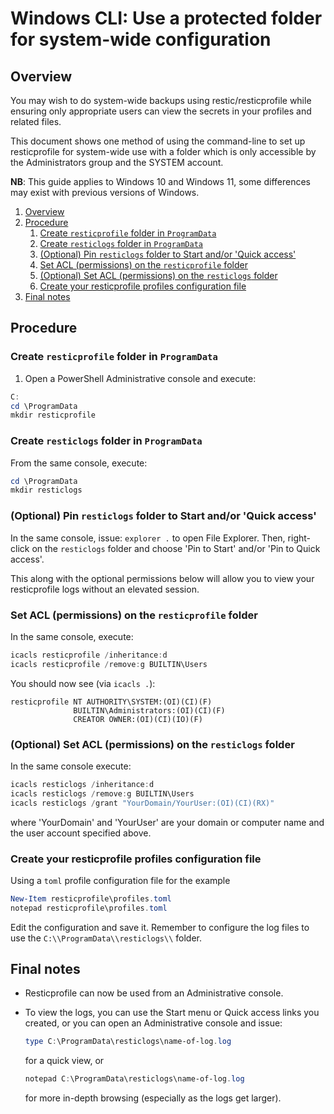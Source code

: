 # Windows CLI: Use a protected folder for system-wide configuration

## Overview

You may wish to do system-wide backups using restic/resticprofile
while ensuring only appropriate users can view the secrets in your
profiles and related files.

This document shows one method of using the command-line to set
up resticprofile for system-wide use with a folder which is only
accessible by the Administrators group and the SYSTEM account.

**NB**: This guide applies to Windows 10 and Windows 11, some
differences may exist with previous versions of Windows.

1. [Overview](#overview)
2. [Procedure](#procedure)
   1. [Create `resticprofile` folder in `ProgramData`](#create-resticprofile-folder-in-programdata)
   2. [Create `resticlogs` folder in `ProgramData`](#create-resticlogs-folder-in-programdata)
   3. [(Optional) Pin `resticlogs` folder to Start and/or 'Quick access'](#optional-pin-resticlogs-folder-to-start-andor-quick-access)
   4. [Set ACL (permissions) on the `resticprofile` folder](#set-acl-permissions-on-the-resticprofile-folder)
   5. [(Optional) Set ACL (permissions) on the `resticlogs` folder](#optional-set-acl-permissions-on-the-resticlogs-folder)
   6. [Create your resticprofile profiles configuration file](#create-your-resticprofile-profiles-configuration-file)
3. [Final notes](#final-notes)

## Procedure

### Create `resticprofile` folder in `ProgramData`

1. Open a PowerShell Administrative console and execute:

```powershell
C:
cd \ProgramData
mkdir resticprofile
```

### Create `resticlogs` folder in `ProgramData`

From the same console, execute:

```powershell
cd \ProgramData
mkdir resticlogs
```

### (Optional) Pin `resticlogs` folder to Start and/or 'Quick access'

In the same console, issue: `explorer .` to open File Explorer. Then, right-click on the `resticlogs` folder and choose
'Pin to Start' and/or 'Pin to Quick access'.

This along with the optional permissions below will allow you to view
your resticprofile logs without an elevated session.

### Set ACL (permissions) on the `resticprofile` folder

In the same console, execute:

```powershell
icacls resticprofile /inheritance:d
icacls resticprofile /remove:g BUILTIN\Users
```

You should now see (via `icacls .`):

```plaintext
resticprofile NT AUTHORITY\SYSTEM:(OI)(CI)(F)
              BUILTIN\Administrators:(OI)(CI)(F)
              CREATOR OWNER:(OI)(CI)(IO)(F)
```

### (Optional) Set ACL (permissions) on the `resticlogs` folder

In the same console execute:

```powershell
icacls resticlogs /inheritance:d
icacls resticlogs /remove:g BUILTIN\Users
icacls resticlogs /grant "YourDomain/YourUser:(OI)(CI)(RX)"
```

where 'YourDomain' and 'YourUser' are your domain or computer name and the user account
specified above.

### Create your resticprofile profiles configuration file

Using a `toml` profile configuration file for the example

```powershell
New-Item resticprofile\profiles.toml
notepad resticprofile\profiles.toml
```

Edit the configuration and save it. Remember to configure the log files to use
the `C:\\ProgramData\\resticlogs\\` folder.

## Final notes

- Resticprofile can now be used from an Administrative console.

- To view the logs, you can use the Start menu or Quick access links you created, or you
  can open an Administrative console and issue:

  ```powershell
  type C:\ProgramData\resticlogs\name-of-log.log
  ```

  for a quick view, or

  ```powershell
  notepad C:\ProgramData\resticlogs\name-of-log.log
  ```

  for more in-depth browsing (especially as the logs get larger).
